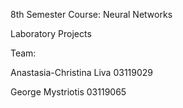 8th Semester Course: Neural Networks

Laboratory Projects

Team:

Anastasia-Christina Liva 03119029

George Mystriotis 03119065
